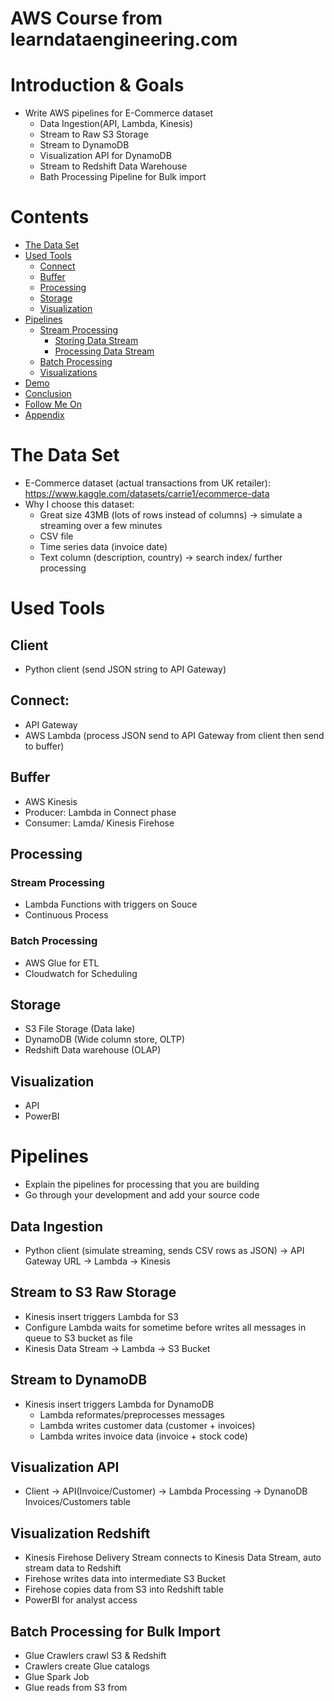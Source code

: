 
# AWS Course from learndataengineering.com
# Introduction & Goals
- Write AWS pipelines for E-Commerce dataset
  - Data Ingestion(API, Lambda, Kinesis)
  - Stream to Raw S3 Storage
  - Stream to DynamoDB
  - Visualization API for DynamoDB
  - Stream to Redshift Data Warehouse
  - Bath Processing Pipeline for Bulk import

# Contents

- [The Data Set](#the-data-set)
- [Used Tools](#used-tools)
  - [Connect](#connect)
  - [Buffer](#buffer)
  - [Processing](#processing)
  - [Storage](#storage)
  - [Visualization](#visualization)
- [Pipelines](#pipelines)
  - [Stream Processing](#stream-processing)
    - [Storing Data Stream](#storing-data-stream)
    - [Processing Data Stream](#processing-data-stream)
  - [Batch Processing](#batch-processing)
  - [Visualizations](#visualizations)
- [Demo](#demo)
- [Conclusion](#conclusion)
- [Follow Me On](#follow-me-on)
- [Appendix](#appendix)


# The Data Set
- E-Commerce dataset (actual transactions from UK retailer): https://www.kaggle.com/datasets/carrie1/ecommerce-data
- Why I choose this dataset:
  - Great size 43MB (lots of rows instead of columns) -> simulate a streaming over a few minutes
  - CSV file
  - Time series data (invoice date)
  - Text column (description, country) -> search index/ further processing

# Used Tools
## Client
- Python client (send JSON string to API Gateway)
## Connect:
- API Gateway
- AWS Lambda (process JSON send to API Gateway from client then send to buffer)
## Buffer
- AWS Kinesis
- Producer: Lambda in Connect phase
- Consumer: Lamda/ Kinesis Firehose
## Processing
### Stream Processing
- Lambda Functions with triggers on Souce
- Continuous Process
### Batch Processing
- AWS Glue for ETL
- Cloudwatch for Scheduling
## Storage
- S3 File Storage (Data lake)
- DynamoDB (Wide column store, OLTP)
- Redshift Data warehouse (OLAP)
## Visualization
- API
- PowerBI

# Pipelines
- Explain the pipelines for processing that you are building
- Go through your development and add your source code
## Data Ingestion
- Python client (simulate streaming, sends CSV rows as JSON) -> API Gateway URL -> Lambda -> Kinesis
## Stream to S3 Raw Storage
- Kinesis insert triggers Lambda for S3
- Configure Lambda waits for sometime before writes all messages in queue to S3 bucket as file
- Kinesis Data Stream -> Lambda -> S3 Bucket
## Stream to DynamoDB
- Kinesis insert triggers Lambda for DynamoDB
  - Lambda reformates/preprocesses messages
  - Lambda writes customer data (customer + invoices)
  - Lambda writes invoice data (invoice + stock code)
## Visualization API
- Client -> API(Invoice/Customer) -> Lambda Processing -> DynanoDB Invoices/Customers table
## Visualization Redshift
- Kinesis Firehose Delivery Stream connects to Kinesis Data Stream, auto stream data to Redshift
- Firehose writes data into intermediate S3 Bucket
- Firehose copies data from S3 into Redshift table
- PowerBI for analyst access
## Batch Processing for Bulk Import
- Glue Crawlers crawl S3 & Redshift
- Crawlers create Glue catalogs
- Glue Spark Job
- Glue reads from S3 from  